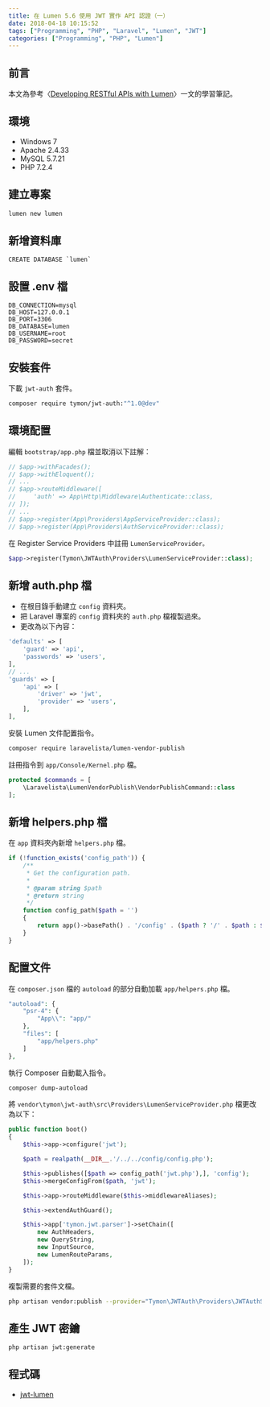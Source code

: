 ```yaml
---
title: 在 Lumen 5.6 使用 JWT 實作 API 認證（一）
date: 2018-04-18 10:15:52
tags: ["Programming", "PHP", "Laravel", "Lumen", "JWT"]
categories: ["Programming", "PHP", "Lumen"]
---
```


## 前言

本文為參考〈[Developing RESTful APIs with Lumen](https://auth0.com/blog/developing-restful-apis-with-lumen/)〉一文的學習筆記。

## 環境

- Windows 7
- Apache 2.4.33
- MySQL 5.7.21
- PHP 7.2.4

## 建立專案

```bash
lumen new lumen
```

## 新增資料庫

```env
CREATE DATABASE `lumen`
```

## 設置 .env 檔

```env
DB_CONNECTION=mysql
DB_HOST=127.0.0.1
DB_PORT=3306
DB_DATABASE=lumen
DB_USERNAME=root
DB_PASSWORD=secret
```

## 安裝套件

下載 `jwt-auth` 套件。

```bash
composer require tymon/jwt-auth:"^1.0@dev"
```

## 環境配置

編輯 `bootstrap/app.php` 檔並取消以下註解：

```php
// $app->withFacades();
// $app->withEloquent();
// ...
// $app->routeMiddleware([
//     'auth' => App\Http\Middleware\Authenticate::class,
// ]);
// ...
// $app->register(App\Providers\AppServiceProvider::class);
// $app->register(App\Providers\AuthServiceProvider::class);
```

在 Register Service Providers 中註冊 `LumenServiceProvider。`

```php
$app->register(Tymon\JWTAuth\Providers\LumenServiceProvider::class);
```

## 新增 auth.php 檔

- 在根目錄手動建立 `config` 資料夾。
- 把 Laravel 專案的 `config` 資料夾的 `auth.php` 檔複製過來。
- 更改為以下內容：

```php
'defaults' => [
    'guard' => 'api',
    'passwords' => 'users',
],
// ...
'guards' => [
    'api' => [
        'driver' => 'jwt',
        'provider' => 'users',
    ],
],
```

安裝 Lumen 文件配置指令。

```bash
composer require laravelista/lumen-vendor-publish
```

註冊指令到 `app/Console/Kernel.php` 檔。

```php
protected $commands = [
    \Laravelista\LumenVendorPublish\VendorPublishCommand::class
];
```

## 新增 helpers.php 檔

在 `app` 資料夾內新增 `helpers.php` 檔。

```php
if (!function_exists('config_path')) {
    /**
     * Get the configuration path.
     *
     * @param string $path
     * @return string
     */
    function config_path($path = '')
    {
        return app()->basePath() . '/config' . ($path ? '/' . $path : $path);
    }
}
```

## 配置文件

在 `composer.json` 檔的 `autoload` 的部分自動加載 `app/helpers.php` 檔。

```php
"autoload": {
    "psr-4": {
        "App\\": "app/"
    },
    "files": [
        "app/helpers.php"
    ]
},
```

執行 Composer 自動載入指令。

```bash
composer dump-autoload
```

將 `vendor\tymon\jwt-auth\src\Providers\LumenServiceProvider.php` 檔更改為以下：

```php
public function boot()
{
    $this->app->configure('jwt');

    $path = realpath(__DIR__.'/../../config/config.php');

    $this->publishes([$path => config_path('jwt.php'),], 'config');
    $this->mergeConfigFrom($path, 'jwt');

    $this->app->routeMiddleware($this->middlewareAliases);

    $this->extendAuthGuard();

    $this->app['tymon.jwt.parser']->setChain([
        new AuthHeaders,
        new QueryString,
        new InputSource,
        new LumenRouteParams,
    ]);
}
```

複製需要的套件文檔。

```bash
php artisan vendor:publish --provider="Tymon\JWTAuth\Providers\JWTAuthServiceProvider"
```

## 產生 JWT 密鑰

```bash
php artisan jwt:generate
```

## 程式碼

- [jwt-lumen](https://github.com/memochou1993/jwt-lumen)
